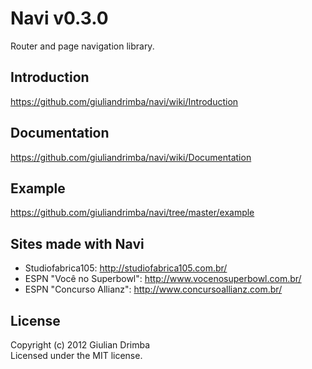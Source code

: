 # Navi v0.3.0

Router and page navigation library.

## Introduction

https://github.com/giuliandrimba/navi/wiki/Introduction

## Documentation

https://github.com/giuliandrimba/navi/wiki/Documentation

## Example

https://github.com/giuliandrimba/navi/tree/master/example

## Sites made with Navi

* Studiofabrica105: http://studiofabrica105.com.br/
* ESPN "Você no Superbowl": http://www.vocenosuperbowl.com.br/
* ESPN "Concurso Allianz": http://www.concursoallianz.com.br/

## License
Copyright (c) 2012 Giulian Drimba  
Licensed under the MIT license.
